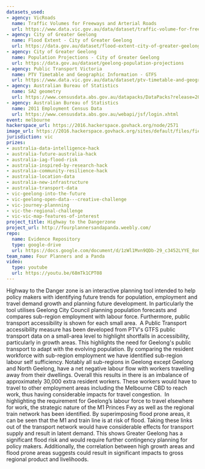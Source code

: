 ```yaml
---
datasets_used:
- agency: VicRoads
  name: Traffic Volumes for Freeways and Arterial Roads
  url: https://www.data.vic.gov.au/data/dataset/traffic-volume-for-freeways-and-arterial-roads
- agency: City of Greater Geelong
  name: Flood Extent - City of Greater Geelong
  url: https://data.gov.au/dataset/flood-extent-city-of-greater-geelong
- agency: City of Greater Geelong
  name: Population Projections - City of Greater Geelong
  url: https://data.gov.au/dataset/geelong-population-projections
- agency: Public Transport Victoria
  name: PTV Timetable and Geographic Information - GTFS
  url: https://www.data.vic.gov.au/data/dataset/ptv-timetable-and-geographic-information-2015-gtfs
- agency: Australian Bureau of Statistics
  name: SA2 geometry
  url: https://www.censusdata.abs.gov.au/datapacks/DataPacks?release=2011
- agency: Australian Bureau of Statistics
  name: 2011 Employment Census Data
  url: https://www.censusdata.abs.gov.au/webapi/jsf/login.xhtml
event: melbourne
hackerspace_url: https://2016.hackerspace.govhack.org/node/2571
image_url: https://2016.hackerspace.govhack.org/sites/default/files/field/image/dangerzone.jpg
jurisdiction: vic
prizes:
- australia-data-intelligence-hack
- australia-future-australia-hack
- australia-iag-flood-risk
- australia-inspired-by-research-hack
- australia-community-resilience-hack
- australia-location-data
- australia-new-infrastructure
- australia-transport-data
- vic-geelong-into-the-future
- vic-geelong-open-data---creative-challenge
- vic-journey-plannning
- vic-the-regional-challenge
- vic-vic-map-features-of-interest
project_title: Highway to the Dangerzone
project_url: http://fourplannersandapanda.weebly.com/
repo:
  name: Evidence Repository
  type: google-drive
  url: https://docs.google.com/document/d/1zWl1Mvn9QDb-29_c3452LYYE_8oCRgokWz2oztsj_-Q/edit
team_name: Four Planners and a Panda
video:
  type: youtube
  url: https://youtu.be/68mTk1CPT08
---
```


Highway to the Danger zone is an interactive planning tool intended to help policy makers with identifying future trends for population, employment and travel demand growth and planning future development. In particularly the tool utilises Geelong City Council planning population forecasts and compares sub-region employment with labour force. Furthermore, public transport accessibility is shown for each small area. 
A Public Transport accessibility measure has been developed from PTV's GTFS public transport data on a small-area level to highlight shortfalls in accessibility, particularly in growth areas. This highlights the need for Geelong's public transport to adapt with the evolving population. ​​​​​​​By comparing the resident workforce with sub-region employment we have identified sub-region labour self sufficiency. Notably all sub-regions in Geelong except Geelong and North Geelong, have a net negative labour flow with workers travelling away from their dwellings. Overall this results in there is an imbalance of approximately 30,000 extra resident workers. These workers would have to travel to other employment areas including the Melbourne CBD to reach work, thus having considerable impacts for travel congestion. 
In highlighting the requirement for Geelong’s labour force to travel elsewhere for work, the strategic nature of the M1 Princes Fwy as well as the regional train network has been identified.
By superimposing flood prone areas, it can be seen that the M1 and train line is at risk of flood. Taking these links out of the transport network would have considerable effects for transport supply and result in latent demand. This shows Greater Geelong has a significant flood risk and would require further contingency planning for policy makers. Additionally, the correlation between high growth areas and flood prone areas suggests could result in significant impacts to gross regional product and livelihoods.